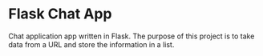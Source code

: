 # Flask Chat App

Chat application app written in Flask. The purpose of this project is to take data from a URL and store the information in a list.